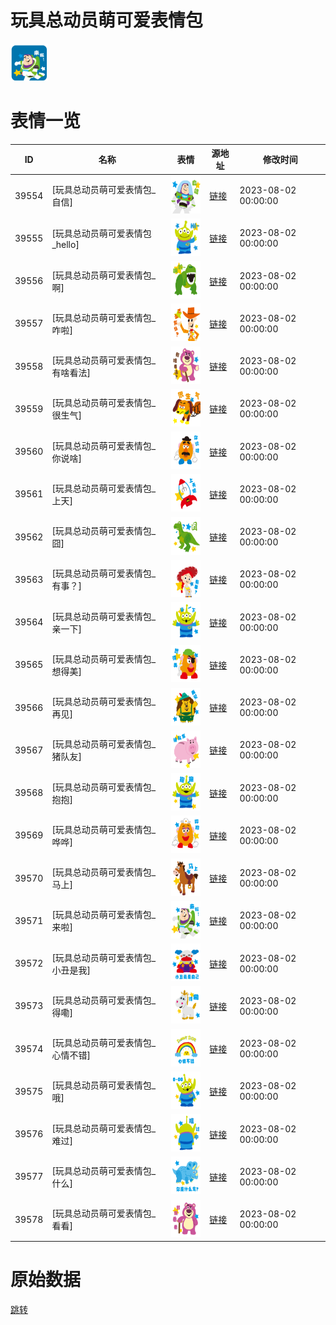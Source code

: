 # 玩具总动员萌可爱表情包

<img src="./cover.png" height="60" alt="cover" />

# 表情一览

|ID|名称|表情|源地址|修改时间|
|----|----|----|----|----|
|39554|[玩具总动员萌可爱表情包_自信]|<img src="./pic/039554_%5B玩具总动员萌可爱表情包_自信%5D.png" height="60" alt="自信"/>|[链接](https://i0.hdslb.com/bfs/garb/49883393d18819094188dbd5e401e8b9d723b32d.png)|2023-08-02 00:00:00|
|39555|[玩具总动员萌可爱表情包_hello]|<img src="./pic/039555_%5B玩具总动员萌可爱表情包_hello%5D.png" height="60" alt="hello"/>|[链接](https://i0.hdslb.com/bfs/garb/4b17941d4dd329240719a94c44614ab76faf5f4b.png)|2023-08-02 00:00:00|
|39556|[玩具总动员萌可爱表情包_啊]|<img src="./pic/039556_%5B玩具总动员萌可爱表情包_啊%5D.png" height="60" alt="啊"/>|[链接](https://i0.hdslb.com/bfs/garb/8c2a25943abb5a831d0a63ae6c8b66332ebc40dc.png)|2023-08-02 00:00:00|
|39557|[玩具总动员萌可爱表情包_咋啦]|<img src="./pic/039557_%5B玩具总动员萌可爱表情包_咋啦%5D.png" height="60" alt="咋啦"/>|[链接](https://i0.hdslb.com/bfs/garb/3b9d9fefc1bd680e2297868b47132d024348e248.png)|2023-08-02 00:00:00|
|39558|[玩具总动员萌可爱表情包_有啥看法]|<img src="./pic/039558_%5B玩具总动员萌可爱表情包_有啥看法%5D.png" height="60" alt="有啥看法"/>|[链接](https://i0.hdslb.com/bfs/garb/80a2d9ea0d16b6eed7b1cfeba14c16a2142c96e9.png)|2023-08-02 00:00:00|
|39559|[玩具总动员萌可爱表情包_很生气]|<img src="./pic/039559_%5B玩具总动员萌可爱表情包_很生气%5D.png" height="60" alt="很生气"/>|[链接](https://i0.hdslb.com/bfs/garb/88462dd4d18c86e50683ec4a67c1cb57b41cbccc.png)|2023-08-02 00:00:00|
|39560|[玩具总动员萌可爱表情包_你说啥]|<img src="./pic/039560_%5B玩具总动员萌可爱表情包_你说啥%5D.png" height="60" alt="你说啥"/>|[链接](https://i0.hdslb.com/bfs/garb/45749911311fbf48cb89609cdb857537d4c29782.png)|2023-08-02 00:00:00|
|39561|[玩具总动员萌可爱表情包_上天]|<img src="./pic/039561_%5B玩具总动员萌可爱表情包_上天%5D.png" height="60" alt="上天"/>|[链接](https://i0.hdslb.com/bfs/garb/3b39ef889f47284d70269655b57a1559e4d8de47.png)|2023-08-02 00:00:00|
|39562|[玩具总动员萌可爱表情包_囧]|<img src="./pic/039562_%5B玩具总动员萌可爱表情包_囧%5D.png" height="60" alt="囧"/>|[链接](https://i0.hdslb.com/bfs/garb/03449d7ba6aa0405380565063b13e0e19b9af116.png)|2023-08-02 00:00:00|
|39563|[玩具总动员萌可爱表情包_有事？]|<img src="./pic/039563_%5B玩具总动员萌可爱表情包_有事？%5D.png" height="60" alt="有事？"/>|[链接](https://i0.hdslb.com/bfs/garb/2c04ae45e80fc7a0d6ec65edf0dbff27df32ad4e.png)|2023-08-02 00:00:00|
|39564|[玩具总动员萌可爱表情包_亲一下]|<img src="./pic/039564_%5B玩具总动员萌可爱表情包_亲一下%5D.png" height="60" alt="亲一下"/>|[链接](https://i0.hdslb.com/bfs/garb/ba028c9f6a7090683c1632601533b14c15641903.png)|2023-08-02 00:00:00|
|39565|[玩具总动员萌可爱表情包_想得美]|<img src="./pic/039565_%5B玩具总动员萌可爱表情包_想得美%5D.png" height="60" alt="想得美"/>|[链接](https://i0.hdslb.com/bfs/garb/69617d2d59fce5604f89f1fbffaa501a5ca8f7fc.png)|2023-08-02 00:00:00|
|39566|[玩具总动员萌可爱表情包_再见]|<img src="./pic/039566_%5B玩具总动员萌可爱表情包_再见%5D.png" height="60" alt="再见"/>|[链接](https://i0.hdslb.com/bfs/garb/6281e144b087ba6d8714fc526fcc6c3412126425.png)|2023-08-02 00:00:00|
|39567|[玩具总动员萌可爱表情包_猪队友]|<img src="./pic/039567_%5B玩具总动员萌可爱表情包_猪队友%5D.png" height="60" alt="猪队友"/>|[链接](https://i0.hdslb.com/bfs/garb/02f48eb2efec8f0f22a4f6a1a32b48cf6f7fde6d.png)|2023-08-02 00:00:00|
|39568|[玩具总动员萌可爱表情包_抱抱]|<img src="./pic/039568_%5B玩具总动员萌可爱表情包_抱抱%5D.png" height="60" alt="抱抱"/>|[链接](https://i0.hdslb.com/bfs/garb/dfdfa3fcec3b5ffbe1c0bbc5404999e5098291be.png)|2023-08-02 00:00:00|
|39569|[玩具总动员萌可爱表情包_哗哗]|<img src="./pic/039569_%5B玩具总动员萌可爱表情包_哗哗%5D.png" height="60" alt="哗哗"/>|[链接](https://i0.hdslb.com/bfs/garb/a9bcb41b0fc7c65453286950bcb04798815baa69.png)|2023-08-02 00:00:00|
|39570|[玩具总动员萌可爱表情包_马上]|<img src="./pic/039570_%5B玩具总动员萌可爱表情包_马上%5D.png" height="60" alt="马上"/>|[链接](https://i0.hdslb.com/bfs/garb/7ba3089842d0819c014210b08275f61f2ab98c52.png)|2023-08-02 00:00:00|
|39571|[玩具总动员萌可爱表情包_来啦]|<img src="./pic/039571_%5B玩具总动员萌可爱表情包_来啦%5D.png" height="60" alt="来啦"/>|[链接](https://i0.hdslb.com/bfs/garb/0312ac6f00c131b4e5b9fa0d9f29cc5a287e3b98.png)|2023-08-02 00:00:00|
|39572|[玩具总动员萌可爱表情包_小丑是我]|<img src="./pic/039572_%5B玩具总动员萌可爱表情包_小丑是我%5D.png" height="60" alt="小丑是我"/>|[链接](https://i0.hdslb.com/bfs/garb/5d29c8c087d46370558fbe72415db1cbcf515952.png)|2023-08-02 00:00:00|
|39573|[玩具总动员萌可爱表情包_得嘞]|<img src="./pic/039573_%5B玩具总动员萌可爱表情包_得嘞%5D.png" height="60" alt="得嘞"/>|[链接](https://i0.hdslb.com/bfs/garb/72551683c0fafd3ed2ebab2c385bce571311f39b.png)|2023-08-02 00:00:00|
|39574|[玩具总动员萌可爱表情包_心情不错]|<img src="./pic/039574_%5B玩具总动员萌可爱表情包_心情不错%5D.png" height="60" alt="心情不错"/>|[链接](https://i0.hdslb.com/bfs/garb/b742d992db930b1d4e19b288ce6f1dadbbad49fb.png)|2023-08-02 00:00:00|
|39575|[玩具总动员萌可爱表情包_哦]|<img src="./pic/039575_%5B玩具总动员萌可爱表情包_哦%5D.png" height="60" alt="哦"/>|[链接](https://i0.hdslb.com/bfs/garb/f5f430cff679e51e2cbd173f0ef30a35aca97a64.png)|2023-08-02 00:00:00|
|39576|[玩具总动员萌可爱表情包_难过]|<img src="./pic/039576_%5B玩具总动员萌可爱表情包_难过%5D.png" height="60" alt="难过"/>|[链接](https://i0.hdslb.com/bfs/garb/b8f71430e73b06885f5e8bc3cf5e1d02ce9f7981.png)|2023-08-02 00:00:00|
|39577|[玩具总动员萌可爱表情包_什么]|<img src="./pic/039577_%5B玩具总动员萌可爱表情包_什么%5D.png" height="60" alt="什么"/>|[链接](https://i0.hdslb.com/bfs/garb/3d12a768e2810370b34ecec3481b16cdb10f92ca.png)|2023-08-02 00:00:00|
|39578|[玩具总动员萌可爱表情包_看看]|<img src="./pic/039578_%5B玩具总动员萌可爱表情包_看看%5D.png" height="60" alt="看看"/>|[链接](https://i0.hdslb.com/bfs/garb/97bfe4cba84c3c97a80e3bb2caca2b6e2ca92a17.png)|2023-08-02 00:00:00|

# 原始数据

[跳转](./raw.json)

